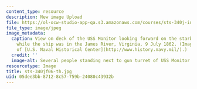 ```yaml
---
content_type: resource
description: New image Upload
file: https://ol-ocw-studio-app-qa.s3.amazonaws.com/courses/sts-340j-introduction-to-the-history-of-technology-fall-2006/05dee3bb87128c57759b24080c43932b_sts-340jf06-th.jpg
file_type: image/jpeg
image_metadata:
  caption: View on deck of the USS Monitor looking forward on the starboard side,
    while the ship was in the James River, Virginia, 9 July 1862. (Image courtesy
    of [U.S. Naval Historical Center](http://www.history.navy.mil/).)
  credit: ''
  image-alt: Several people standing next to gun turret of USS Monitor.
resourcetype: Image
title: sts-340jf06-th.jpg
uid: 05dee3bb-8712-8c57-759b-24080c43932b
---
```

